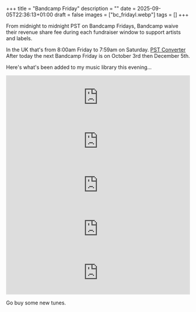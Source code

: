 
+++
title = "Bandcamp Friday"
description = ""
date = 2025-09-05T22:36:13+01:00
draft = false
images = ["bc_fridayl.webp"]
tags = []
+++

From midnight to midnight PST on Bandcamp Fridays, Bandcamp waive their revenue share fee during each fundraiser window to support artists and labels.

In the UK that's from 8:00am Friday to 7:59am on Saturday. [PST Converter](https://savvytime.com/converter/pst)\
After today the next Bandcamp Friday is on October 3rd then December 5th. 

Here's what's been added to my music library this evening...

<iframe style="border: 0; width: 100%; height: 120px;" src="https://bandcamp.com/EmbeddedPlayer/album=12893476/size=large/bgcol=ffffff/linkcol=0687f5/tracklist=false/artwork=small/transparent=true/" seamless><a href="https://rdh-hifi.bandcamp.com/album/unreleased-dubz-2011-2018">UNRELEASED DUBZ 2011-2018 by RDH Hi-Fi</a></iframe>

<iframe style="border: 0; width: 100%; height: 120px;" src="https://bandcamp.com/EmbeddedPlayer/album=782202519/size=large/bgcol=ffffff/linkcol=0687f5/tracklist=false/artwork=small/transparent=true/" seamless><a href="https://rdh-hifi.bandcamp.com/album/fascism-is-on-the-rise">Fascism is on the rise by RDH Hi-fi ft. Daman</a></iframe>

<iframe style="border: 0; width: 100%; height: 120px;" src="https://bandcamp.com/EmbeddedPlayer/album=796766641/size=large/bgcol=ffffff/linkcol=0687f5/tracklist=false/artwork=small/transparent=true/" seamless><a href="https://rdh-hifi.bandcamp.com/album/bzh-dub-2015">BZH DUB (2015) by RDH Hi-Fi</a></iframe>

<iframe style="border: 0; width: 100%; height: 120px;" src="https://bandcamp.com/EmbeddedPlayer/album=3024004910/size=large/bgcol=ffffff/linkcol=0687f5/tracklist=false/artwork=small/transparent=true/" seamless><a href="https://dubkasm.bandcamp.com/album/cm4400-ep-dubkasm-meets-iration-steppas">CM4400 EP - Dubkasm meets Iration Steppas by Dubkasm</a></iframe>

<iframe style="border: 0; width: 100%; height: 120px;" src="https://bandcamp.com/EmbeddedPlayer/album=3630606786/size=large/bgcol=ffffff/linkcol=0687f5/tracklist=false/artwork=small/transparent=true/" seamless><a href="https://horninsounds.bandcamp.com/album/year-zero-dubb">Year Zero Dubb by Yabass Yaba Radics</a></iframe>

Go buy some new tunes.

